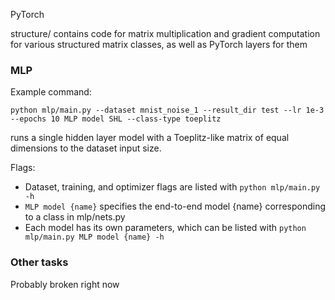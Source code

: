 PyTorch

structure/ contains code for matrix multiplication and gradient computation for various structured matrix classes, as well as PyTorch layers for them


### MLP

Example command:
```
python mlp/main.py --dataset mnist_noise_1 --result_dir test --lr 1e-3 --epochs 10 MLP model SHL --class-type toeplitz

```
runs a single hidden layer model with a Toeplitz-like matrix of equal dimensions to the dataset input size.

Flags:
- Dataset, training, and optimizer flags are listed with `python mlp/main.py -h`
- `MLP model {name}` specifies the end-to-end model {name} corresponding to a class in mlp/nets.py
- Each model has its own parameters, which can be listed with `python mlp/main.py MLP model {name} -h`

### Other tasks

Probably broken right now
